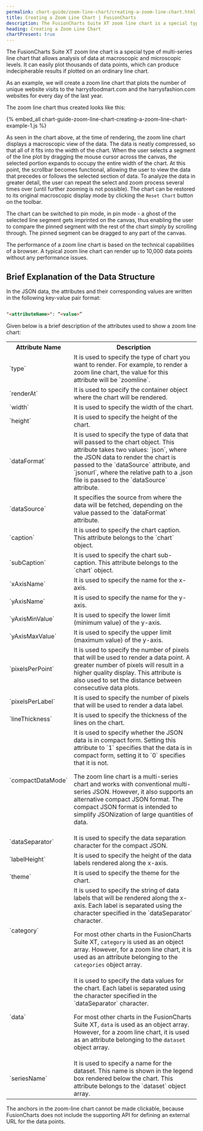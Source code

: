 ```yaml
---
permalink: chart-guide/zoom-line-chart/creating-a-zoom-line-chart.html
title: Creating a Zoom Line Chart | FusionCharts
description: The FusionCharts Suite XT zoom line chart is a special type of multi-series line chart that allows analysis of data at macroscopic and microscopic levels.
heading: Creating a Zoom Line Chart
chartPresent: true
---
```


The FusionCharts Suite XT zoom line chart is a special type of multi-series line chart that allows analysis of data at macroscopic and microscopic levels. It can easily plot thousands of data points, which can produce indecipherable results if plotted on an ordinary line chart.

As an example, we will create a zoom line chart that plots the number of unique website visits to the harrysfoodmart.com and the harrysfashion.com websites for every day of the last year.

The zoom line chart thus created looks like this:

{% embed_all chart-guide-zoom-line-chart-creating-a-zoom-line-chart-example-1.js %}

As seen in the chart above, at the time of rendering, the zoom line chart displays a macroscopic view of the data. The data is neatly compressed, so that all of it fits into the width of the chart. When the user selects a segment of the line plot by dragging the mouse cursor across the canvas, the selected portion expands to occupy the entire width of the chart. At this point, the scrollbar becomes functional, allowing the user to view the data that precedes or follows the selected section of data. To analyze the data in greater detail, the user can repeat the select and zoom process several times over (until further zooming is not possible). The chart can be restored to its original macroscopic display mode by clicking the `Reset Chart` button on the toolbar.

The chart can be switched to pin mode, in pin mode - a ghost of the selected line segment gets imprinted on the canvas, thus enabling the user to compare the pinned segment with the rest of the chart simply by scrolling through. The pinned segment can be dragged to any part of the canvas.


<p class="text-info">The performance of a zoom line chart is based on the technical capabilities of a browser. A typical zoom line chart can render up to 10,000 data points without any performance issues.</p>

## Brief Explanation of the Data Structure

In the JSON data, the attributes and their corresponding values are written in the following key-value pair format:

```html

"<attributeName>": “<value>”

```

Given below is a brief description of the attributes used to show a zoom line chart:

<table>
  <tr>
    <th>Attribute Name</th>
    <th>Description</th>
  </tr>
  <tr>
    <td>`type`</td>
    <td>It is used to specify the type of chart you want to render. For example, to render a zoom line chart, the value for this attribute will be `zoomline`.</td>
  </tr>
  <tr>
    <td>`renderAt`</td>
    <td>It is used to specify the container object where the chart will be rendered.</td>
  </tr>
  <tr>
    <td>`width`</td>
    <td>It is used to specify the width of the chart.</td>
  </tr>
  <tr>
    <td>`height`</td>
    <td>It is used to specify the height of the chart.</td>
  </tr>
  <tr>
    <td>`dataFormat`</td>
    <td>It is used to specify the type of data that will passed to the chart object. This attribute takes two values: `json`, where the JSON data to render the chart is passed to the `dataSource` attribute, and `jsonurl`, where the relative path to a .json file is passed to the `dataSource` attribute.</td>
  </tr>
  <tr>
    <td>`dataSource`</td>
    <td>It specifies the source from where the data will be fetched, depending on the value passed to the `dataFormat` attribute.</td>
  </tr>
  <tr>
    <td>`caption`</td>
    <td>It is used to specify the chart caption. This attribute belongs to the `chart` object.</td>
  </tr>
  <tr>
    <td>`subCaption`</td>
    <td>It is used to specify the chart sub-caption. This attribute belongs to the `chart` object.</td>
  </tr>
  <tr>
    <td>`xAxisName`</td>
    <td>It is used to specify the name for the x-axis.</td>
  </tr>
  <tr>
    <td>`yAxisName`</td>
    <td>It is used to specify the name for the y-axis.</td>
  </tr>
  <tr>
    <td>`yAxisMinValue`</td>
    <td>It is used to specify the lower limit (minimum value) of the y-axis.</td>
  </tr>
  <tr>
    <td>`yAxisMaxValue`</td>
    <td>It is used to specify the upper limit (maximum value) of the y-axis.</td>
  </tr>
  <tr>
    <td>`pixelsPerPoint`</td>
    <td>It is used to specify the number of pixels that will be used to render a data point. A greater number of pixels will result in a higher quality display. This attribute is also used to set the distance between consecutive data plots.</td>
  </tr>
  <tr>
    <td>`pixelsPerLabel`</td>
    <td>It is used to specify the number of pixels that will be used to render a data label. </td>
  </tr>
  <tr>
    <td>`lineThickness`</td>
    <td>It is used to specify the thickness of the lines on the chart.</td>
  </tr>
  <tr>
    <td>`compactDataMode`</td>
    <td>It is used to specify whether the JSON data is in compact form. Setting this attribute to `1` specifies that the data is in compact form, setting it to `0` specifies that it is not.

The zoom line chart is a multi-series chart and works with conventional multi-series JSON. However, it also supports an alternative compact JSON format. The compact JSON format is intended to simplify JSONization of large quantities of data.</td>
  </tr>
  <tr>
    <td>`dataSeparator`</td>
    <td>It is used to specify the data separation character for the compact JSON. </td>
  </tr>
  <tr>
    <td> `labelHeight`</td>
    <td>It is used to specify the height of the data labels rendered along the x-axis.</td>
  </tr>
  <tr>
    <td>`theme`</td>
    <td>It is used to specify the theme for the chart.</td>
  </tr>
  <tr>
    <td>`category`</td>
    <td>It is used to specify the string of data labels that will be rendered along the x-axis. Each label is separated using the character specified in the `dataSeparator` character.

For most other charts in the FusionCharts Suite XT, `category` is used as an object array. However, for a zoom line chart, it is used as an attribute belonging to the `categories` object array.</td>
  </tr>
  <tr>
    <td>`data`</td>
    <td>It is used to specify the data values for the chart. Each label is separated using the character specified in the `dataSeparator` character.

For most other charts in the FusionCharts Suite XT, `data` is used as an object array. However, for a zoom line chart, it is used as an attribute belonging to the `dataset` object array.</td>
  </tr>
  <tr>
    <td>`seriesName`</td>
    <td>It is used to specify a name for the dataset. This name is shown in the legend box rendered below the chart. This attribute belongs to the `dataset` object array.</td>
  </tr>
</table>

<p class="text-info"> The anchors in the zoom-line chart cannot be made clickable, because FusionCharts does not include the supporting API for defining an external URL for the data points. </p>